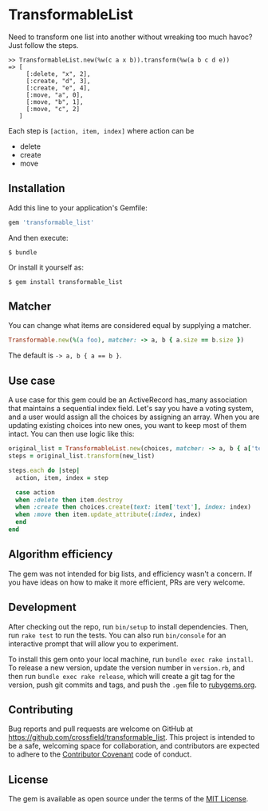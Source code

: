 # TransformableList

Need to transform one list into another without wreaking too much havoc? Just follow the steps.

```
>> TransformableList.new(%w(c a x b)).transform(%w(a b c d e))
=> [
     [:delete, "x", 2],
     [:create, "d", 3],
     [:create, "e", 4],
     [:move, "a", 0],
     [:move, "b", 1],
     [:move, "c", 2]
   ]
```

Each step is `[action, item, index]` where action can be

- delete
- create
- move

## Installation

Add this line to your application's Gemfile:

```ruby
gem 'transformable_list'
```

And then execute:

    $ bundle

Or install it yourself as:

    $ gem install transformable_list

## Matcher

You can change what items are considered equal by supplying a matcher.

```ruby
Transformable.new(%(a foo), matcher: -> a, b { a.size == b.size })
```

The default is `-> a, b { a == b }`.

## Use case

A use case for this gem could be an ActiveRecord has_many association that maintains a sequential index field. Let's say you have a voting system, and a user would assign all the choices by assigning an array. When you are updating existing choices into new ones, you want to keep most of them intact. You can then use logic like this:

```ruby
original_list = TransformableList.new(choices, matcher: -> a, b { a['text'] == b['text'] })
steps = original_list.transform(new_list)

steps.each do |step|
  action, item, index = step

  case action
  when :delete then item.destroy
  when :create then choices.create(text: item['text'], index: index)
  when :move then item.update_attribute(:index, index)
  end
end
```

## Algorithm efficiency

The gem was not intended for big lists, and efficiency wasn't a concern. If you have ideas on how to make it more efficient, PRs are very welcome.

## Development

After checking out the repo, run `bin/setup` to install dependencies. Then, run `rake test` to run the tests. You can also run `bin/console` for an interactive prompt that will allow you to experiment.

To install this gem onto your local machine, run `bundle exec rake install`. To release a new version, update the version number in `version.rb`, and then run `bundle exec rake release`, which will create a git tag for the version, push git commits and tags, and push the `.gem` file to [rubygems.org](https://rubygems.org).

## Contributing

Bug reports and pull requests are welcome on GitHub at https://github.com/crossfield/transformable_list. This project is intended to be a safe, welcoming space for collaboration, and contributors are expected to adhere to the [Contributor Covenant](http://contributor-covenant.org) code of conduct.

## License

The gem is available as open source under the terms of the [MIT License](http://opensource.org/licenses/MIT).

